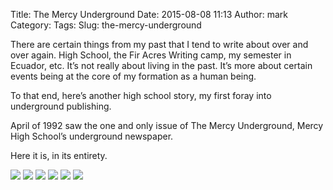Title: The Mercy Underground
Date: 2015-08-08 11:13
Author: mark
Category: 
Tags: 
Slug: the-mercy-underground

There are certain things from my past that I tend to write about over and over again. High School, the Fir Acres Writing camp, my semester in Ecuador, etc. It’s not really about living in the past. It’s more about certain events being at the core of my formation as a human being.

To that end, here’s another high school story, my first foray into underground publishing.

April of 1992 saw the one and only issue of The Mercy Underground, Mercy High School’s underground newspaper.

Here it is, in its entirety.

<img src="https://cdn-images-1.medium.com/max/1200/1*44bg07vDlo6vhFKHOOp6Sw.jpeg"  />

<img src="https://cdn-images-1.medium.com/max/1200/1*YKl5V0O5uqYAdAQUx08CCg.jpeg"  />

<img src="https://cdn-images-1.medium.com/max/1200/1*t6DUsUzqjptCaxlMb5dECQ.jpeg"  />

<img src="https://cdn-images-1.medium.com/max/1200/1*Qh4lVrBwIXVpgjNTfZJRgA.jpeg"  />

<img src="https://cdn-images-1.medium.com/max/1200/1*Lsjqtlmn4ZnYaCQ0-kgt8w.jpeg"  />

<img src="https://cdn-images-1.medium.com/max/1200/1*lSM8qGryKXsQzC4_1ohMwA.jpeg"  />

